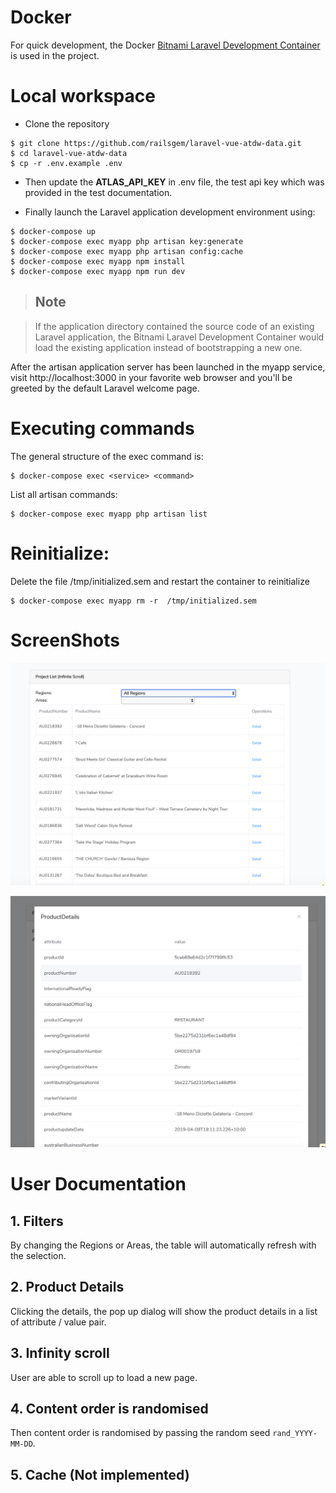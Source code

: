 # Docker
For quick development, the Docker [Bitnami Laravel Development Container](https://github.com/bitnami/bitnami-docker-laravel) is used in the project.

# Local workspace
- Clone the repository
```
$ git clone https://github.com/railsgem/laravel-vue-atdw-data.git
$ cd laravel-vue-atdw-data
$ cp -r .env.example .env 
```

- Then update the **ATLAS_API_KEY** in .env file, the test api key which was provided in the test documentation.

- Finally launch the Laravel application development environment using:
```
$ docker-compose up
$ docker-compose exec myapp php artisan key:generate
$ docker-compose exec myapp php artisan config:cache
$ docker-compose exec myapp npm install
$ docker-compose exec myapp npm run dev
```

> ## Note

> If the application directory contained the source code of an existing Laravel application, the Bitnami Laravel Development Container would load the existing application instead of bootstrapping a new one.

After the artisan application server has been launched in the myapp service, visit http://localhost:3000 in your favorite web browser and you'll be greeted by the default Laravel welcome page.

# Executing commands

The general structure of the exec command is:

```
$ docker-compose exec <service> <command>
```
List all artisan commands:
```
$ docker-compose exec myapp php artisan list
```

# Reinitialize:
Delete the file /tmp/initialized.sem and restart the container to reinitialize
```
$ docker-compose exec myapp rm -r  /tmp/initialized.sem
```


# ScreenShots

![./ProductList.png](./ProductList.png)

![./ProductDetails.png](./ProductDetails.png)

# User Documentation

## 1. Filters
By changing the Regions or Areas, the table will automatically refresh with the selection.

## 2. Product Details
Clicking the details, the pop up dialog will show the product details in a list of attribute / value pair.

## 3. Infinity scroll
User are able to scroll up to load a new page.

## 4. Content order is randomised
Then content order is randomised by passing the random seed `rand_YYYY-MM-DD`.

## 5. Cache (Not implemented)
